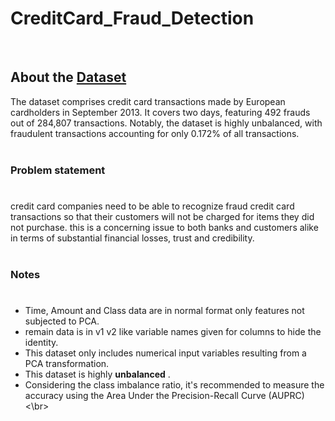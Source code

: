 # CreditCard_Fraud_Detection
</br>

## About the [Dataset](https://www.kaggle.com/code/prashantkumarsundge/credit-card-fraud-detection-pam)

The dataset comprises credit card transactions made by European cardholders in September 2013. It covers two days, featuring 492 frauds out of 284,807 transactions. Notably, the dataset is highly unbalanced, with fraudulent transactions accounting for only 0.172% of all transactions.
</br>
</br>
### Problem statement
#
credit card companies need to be able to recognize fraud credit card transactions so that their customers will not be charged for items they did not purchase.
this is a concerning issue to both banks and customers alike in terms of substantial financial losses, trust and credibility.
</br>
</br>

### Notes
#
  - Time, Amount and Class data are in normal format only features not subjected to PCA.
  - remain data is in v1 v2 like variable names given for columns to hide the identity.
  - This dataset only includes numerical input variables resulting from a PCA transformation.
  - This dataset is highly **unbalanced** .
  - Considering the class imbalance ratio, it's recommended to measure the accuracy using the Area Under the Precision-Recall Curve (AUPRC)<\br>
